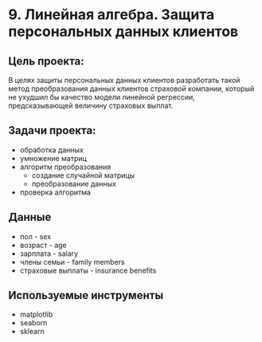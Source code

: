 # 9. Линейная алгебра. Защита персональных данных клиентов
## Цель проекта: 
В целях защиты персональных данных клиентов разработать такой метод преобразования данных клиентов страховой компании, который не ухудшил бы качество модели линейной регрессии, предсказывающей величину страховых выплат.
## Задачи проекта:
- обработка данных
- умножение матриц
- алгоритм преобразования
  - создание случайной матрицы
  - преобразование данных
- проверка алгоритма
## Данные
- пол - sex
- возраст - age
- зарплата - salary
- члены семьи - family members
- страховые выплаты - insurance benefits
## Используемые инструменты
- matplotlib
- seaborn
- sklearn
